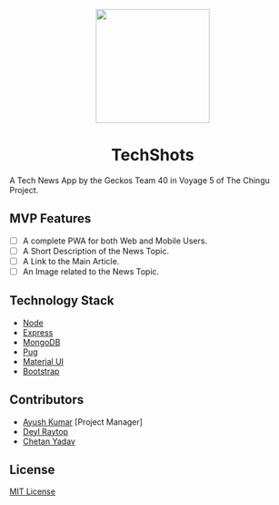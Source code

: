 <p align="center"> <img height="200" src="https://github.com/chingu-voyage5/TechShots/blob/development/src/assets/logo.svg"></p>
<h1 align="center">TechShots</h1>

A Tech News App by the Geckos Team 40 in Voyage 5 of The Chingu Project.

## MVP Features

- [ ] A complete PWA for both Web and Mobile Users.
- [ ] A Short Description of the News Topic.
- [ ] A Link to the Main Article.
- [ ] An Image related to the News Topic.

## Technology Stack

- [Node](https://nodejs.org/en/)
- [Express](https://expressjs.com/)
- [MongoDB](https://www.mongodb.com/)
- [Pug](https://pugjs.org)
- [Material UI](https://material.io/)
- [Bootstrap](https://getbootstrap.com/)

## Contributors

- [Ayush Kumar](https://github.com/ayushdev) [Project Manager]
- [Deyl Raytop](https://github.com/DeylRaytop)
- [Chetan Yadav](https://github.com/imchetanyadav)


## License

[MIT License](LICENSE)

